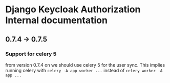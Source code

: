 # Django Keycloak Authorization Internal documentation

## 0.7.4 -> 0.7.5
### Support for celery 5
from version 0.7.4 on we should use celery 5 for the user sync. This implies running celery with `celery -A app worker ...` instead of `celery worker -A app ...`
